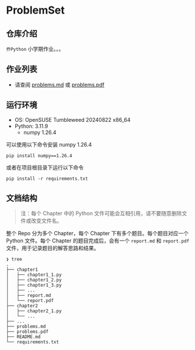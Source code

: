 # ProblemSet

## 仓库介绍

`乔Python` 小学期作业。。。

## 作业列表

- 请查阅 [problems.md](problems.md) 或 [problems.pdf](problems.pdf)

## 运行环境

- OS: OpenSUSE Tumbleweed 20240822 x86_64
- Python: 3.11.9
  - numpy 1.26.4

可以使用以下命令安装 numpy 1.26.4

```shell
pip install numpy==1.26.4
```

或者在项目根目录下运行以下命令

```shell
pip install -r requirements.txt
```

## 文档结构

> 注：每个 Chapter 中的 Python 文件可能会互相引用，请不要随意删除文件或改变文件名。

整个 Repo 分为多个 Chapter，每个 Chapter 下有多个题目。每个题目对应一个 Python 文件。每个 Chapter 的题目完成后，会有一个 `report.md` 和 `report.pdf` 文件，用于记录题目的解答思路和结果。

```shell
❯ tree
.
├── chapter1
│   ├── chapter1_1.py
│   ├── chapter1_2.py
│   ├── chapter1_3.py
│   ├── ...
│   ├── report.md
│   └── report.pdf
├── chapter2
│   ├── chapter2_1.py
│   └── ...
├── ...
├── problems.md
├── problems.pdf
├── README.md
└── requirements.txt

```
